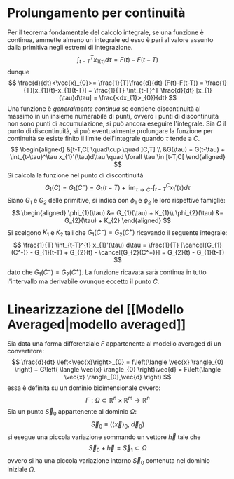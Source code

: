 # Prolungamento per continuità
Per il teorema fondamentale del calcolo integrale, se una funzione è continua, ammette almeno un integrale ed esso è pari al valore assunto dalla primitiva negli estremi di integrazione.
$$
\int_{t-T}^T x_{1(\tau)}d\tau = F(t) - F(t-T)
$$
dunque
$$
\frac{d}{dt}<\vec{x}_{0}>= \frac{1}{T}\frac{d}{dt} (F(t)-F(t-T)) = \frac{1}{T}[x_{1}(t)-x_{1}(t-T)] = \frac{1}{T} \int_{t-T}^T \frac{d}{dt} [x_{1}(\tau)d\tau] = \frac{<dx_{1}>_{0}}{dt}
$$
Una funzione è *generalmente continua* se contiene discontinuità al massimo in un insieme
numerabile di punti, ovvero i punti di discontinuità non sono punti di accumulazione, si può ancora eseguire l'integrale.
Sia $C$ il punto di discontinuità, si può eventualmente prolungare la funzione per continuità se esiste finito il limite dell'integrale quando $\tau$ tende a $C$.
$$
\begin{aligned}
&[t-T,C[ \quad\cup \quad ]C,T] \\
&G(\tau) = G(t-\tau) + \int_{t-\tau}^\tau x_{1}'(\tau)d\tau \quad \forall \tau \in [t-T,C[ 
\end{aligned}
$$
Si calcola la funzione nel punto di discontinuità
$$
G_{1}(C) = G_{1}(C^-) = G_{1}(t-T) + \lim_{ \tau \to C^- } \int_{t-T}^C x_{1}'(\tau) d \tau
$$
Siano $G_1$ e $G_2$ delle primitive, si indica con $\phi_{1}$ e $\phi_2$  le loro rispettive famiglie:
$$
\begin{aligned}
\phi_{1}(\tau) &= G_{1}(\tau) + K_{1}\\
\phi_{2}(\tau) &= G_{2}(\tau) + K_{2}
\end{aligned}
$$
Si scelgono $K_1$ e $K_2$ tali che $G_1(C^-) = G_2(C^+)$ ricavando il seguente integrale:
$$
\frac{1}{T} \int_{t-T}^{t} x_{1}'(\tau) d\tau = \frac{1}{T} [\cancel{G_{1}(C^-)} - G_{1}(t-T) + G_{2}(t) - \cancel{G_{2}(C^+)}] = G_{2}(t) - G_{1}(t-T)
$$
dato che $G_{1}(C^-) =G_{2}(C^+)$.
La funzione ricavata sarà continua in tutto l'intervallo ma derivabile ovunque eccetto il punto $C$.
# Linearizzazione del [[Modello Averaged|modello averaged]]
Sia data una forma differenziale $F$ appartenente al modello averaged di un convertitore:
$$
\frac{d}{dt} \left<\vec{x}\right>_{0} = f\left(\langle \vec{x} \rangle_{0} \right) + G\left( \langle \vec{x} \rangle_{0} \right)\vec{d} = F\left(\langle \vec{x} \rangle_{0},\vec{d} \right)
$$
essa è definita su un dominio bidimensionale ovvero:
$$
F:\Omega \subset \mathbb{R}^n \times \mathbb{R}^m \to \mathbb{R}^n 
$$
Sia un punto $\vec{S}_{0}$ appartenente al dominio $\Omega$:
$$
\vec{S}_{0} \equiv \left(\left\langle  \vec{x}  \right\rangle_{0} ,\ \vec{d}_{0} \right)
$$
si esegue una piccola variazione sommando un vettore $\vec{h}$ tale che 
$$
\vec{S}_{0} +\vec{h} = \vec{S}_{1} \subset \Omega
$$
ovvero si ha una piccola variazione intorno $\vec{S}_{0}$ contenuta nel dominio iniziale $\Omega$.
